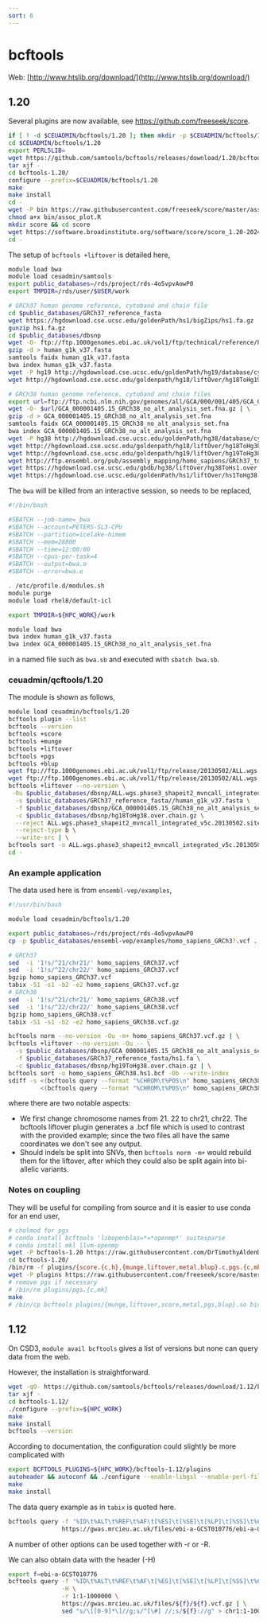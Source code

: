 ```yaml
---
sort: 6
---
```


# bcftools

Web: [http://www.htslib.org/download/](http://www.htslib.org/download/)

## 1.20

Several plugins are now available, see <https://github.com/freeseek/score>.

```bash
if [ ! -d $CEUADMIN/bcftools/1.20 ]; then mkdir -p $CEUADMIN/bcftools/1.20; fi
cd $CEUADMIN/bcftools/1.20
export PERL5LIB=
wget https://github.com/samtools/bcftools/releases/download/1.20/bcftools-1.20.tar.bz2 | \
tar xjf -
cd bcftools-1.20/
configure --prefix=$CEUADMIN/bcftools/1.20
make
make install
cd -
wget -P bin https://raw.githubusercontent.com/freeseek/score/master/assoc_plot.R
chmod a+x bin/assoc_plot.R
mkdir score && cd score
wget https://software.broadinstitute.org/software/score/score_1.20-20240505.zip
cd -
```

The setup of `bcftools +liftover` is detailed here,

```bash
module load bwa
module load ceuadmin/samtools
export public_databases=/rds/project/rds-4o5vpvAowP0
export TMPDIR=/rds/user/$USER/work

# GRCh37 human genome reference, cytoband and chain file
cd $public_databases/GRCh37_reference_fasta
wget https://hgdownload.cse.ucsc.edu/goldenPath/hs1/bigZips/hs1.fa.gz
gunzip hs1.fa.gz
cd $public_databases/dbsnp
wget -O- ftp://ftp.1000genomes.ebi.ac.uk/vol1/ftp/technical/reference/human_g1k_v37.fasta.gz | \
gzip -d > human_g1k_v37.fasta
samtools faidx human_g1k_v37.fasta
bwa index human_g1k_v37.fasta
wget -P hg19 http://hgdownload.cse.ucsc.edu/goldenPath/hg19/database/cytoBand.txt.gz
wget http://hgdownload.cse.ucsc.edu/goldenpath/hg18/liftOver/hg18ToHg19.over.chain.gz

# GRCh38 human genome reference, cytoband and chain files
export url=ftp://ftp.ncbi.nlm.nih.gov/genomes/all/GCA/000/001/405/GCA_000001405.15_GRCh38/seqs_for_alignment_pipelines.ucsc_ids
wget -O- $url/GCA_000001405.15_GRCh38_no_alt_analysis_set.fna.gz | \
gzip -d > GCA_000001405.15_GRCh38_no_alt_analysis_set.fna
samtools faidx GCA_000001405.15_GRCh38_no_alt_analysis_set.fna
bwa index GCA_000001405.15_GRCh38_no_alt_analysis_set.fna
wget -P hg38 http://hgdownload.cse.ucsc.edu/goldenPath/hg38/database/cytoBand.txt.gz
wget http://hgdownload.cse.ucsc.edu/goldenpath/hg18/liftOver/hg18ToHg38.over.chain.gz
wget http://hgdownload.cse.ucsc.edu/goldenpath/hg19/liftOver/hg19ToHg38.over.chain.gz
wget http://ftp.ensembl.org/pub/assembly_mapping/homo_sapiens/GRCh37_to_GRCh38.chain.gz
wget https://hgdownload.cse.ucsc.edu/gbdb/hg38/liftOver/hg38ToHs1.over.chain.gz
wget https://hgdownload.cse.ucsc.edu/goldenPath/hs1/liftOver/hs1ToHg38.over.chain.gz
```

The `bwa` will be killed from an interactive session, so needs to be replaced,

```bash
#!/bin/bash

#SBATCH --job-name=_bwa
#SBATCH --account=PETERS-SL3-CPU
#SBATCH --partition=icelake-himem
#SBATCH --mem=28800
#SBATCH --time=12:00:00
#SBATCH --cpus-per-task=4
#SBATCH --output=bwa.o
#SBATCH --error=bwa.e

. /etc/profile.d/modules.sh
module purge
module load rhel8/default-icl

export TMPDIR=${HPC_WORK}/work

module load bwa
bwa index human_g1k_v37.fasta
bwa index GCA_000001405.15_GRCh38_no_alt_analysis_set.fna
```

in a named file such as `bwa.sb` and executed with `sbatch bwa.sb`.

### ceuadmin/qcftools/1.20

The module is shown as follows,

```bash
module load ceuadmin/bcftools/1.20
bcftools plugin --list
bcftools --version
bcftools +score
bcftools +munge
bcftools +liftover
bcftools +pgs
bcftools +blup
wget ftp://ftp.1000genomes.ebi.ac.uk/vol1/ftp/release/20130502/ALL.wgs.phase3_shapeit2_mvncall_integrated_v5c.20130502.sites.vcf.gz
wget ftp://ftp.1000genomes.ebi.ac.uk/vol1/ftp/release/20130502/ALL.wgs.phase3_shapeit2_mvncall_integrated_v5c.20130502.sites.vcf.gz.tbi
bcftools +liftover --no-version \
 -Ou $public_databases/dbsnp/ALL.wgs.phase3_shapeit2_mvncall_integrated_v5c.20130502.sites.vcf.gz -- \
  -s $public_databases/GRCh37_reference_fasta//human_g1k_v37.fasta \
  -f $public_databases/dbsnp/GCA_000001405.15_GRCh38_no_alt_analysis_set.fna \
  -c $public_databases/dbsnp/hg18ToHg38.over.chain.gz \
  --reject ALL.wgs.phase3_shapeit2_mvncall_integrated_v5c.20130502.sites.reject.bcf \
  --reject-type b \
  --write-src | \
bcftools sort -o ALL.wgs.phase3_shapeit2_mvncall_integrated_v5c.20130502.sites.hg38.bcf -Ob --write-index
cd -
```

### An example application

The data used here is from `ensembl-vep/examples`,

```bash
#!/usr/bin/bash

module load ceuadmin/bcftools/1.20

export public_databases=/rds/project/rds-4o5vpvAowP0
cp -p $public_databases/ensembl-vep/examples/homo_sapiens_GRCh3?.vcf .

# GRCh37
sed  -i '1!s/^21/chr21/' homo_sapiens_GRCh37.vcf
sed  -i '1!s/^22/chr22/' homo_sapiens_GRCh37.vcf
bgzip homo_sapiens_GRCh37.vcf
tabix -S1 -s1 -b2 -e2 homo_sapiens_GRCh37.vcf.gz
# GRCh38
sed  -i '1!s/^21/chr21/' homo_sapiens_GRCh38.vcf
sed  -i '1!s/^22/chr22/' homo_sapiens_GRCh38.vcf
bgzip homo_sapiens_GRCh38.vcf
tabix -S1 -s1 -b2 -e2 homo_sapiens_GRCh38.vcf.gz

bcftools norm --no-version -Ou -m+ homo_sapiens_GRCh37.vcf.gz | \
bcftools +liftover --no-version -Ou -- \
  -s $public_databases/dbsnp/GCA_000001405.15_GRCh38_no_alt_analysis_set.fna \
  -f $public_databases/GRCh37_reference_fasta/hs1.fa \
  -c $public_databases/dbsnp/hg19ToHg38.over.chain.gz | \
bcftools sort -o homo_sapiens_GRCh38.hs1.bcf -Ob --write-index
sdiff -s <(bcftools query --format "%CHROM\t%POS\n" homo_sapiens_GRCh38.hs1.bcf -r chr21) \
         <(bcftools query --format "%CHROM\t%POS\n" homo_sapiens_GRCh38.vcf.gz -r chr21)
```

where there are two notable aspects:

- We first change chromosome names from 21. 22 to chr21, chr22. The bcftools liftover plugin generates a .bcf file which is used to contrast with the provided example; since the two files all have the same coordinates we don't see any output.
- Should indels be split into SNVs, then `bcftools norm -m+` would rebuild them for the liftover, after which they could also be split again into bi-allelic variants.

### Notes on coupling

They will be useful for compiling from source and it is easier to use conda for an end user,

```bash
# cholmod for pgs
# conda install bcftools 'libopenblas=*=*openmp*' suitesparse
# conda install mkl llvm-openmp
wget -P bcftools-1.20 https://raw.githubusercontent.com/DrTimothyAldenDavis/SuiteSparse/stable/{SuiteSparse_config/SuiteSparse_config,CHOLMOD/Include/cholmod}.h
cd bcftools-1.20/
/bin/rm -f plugins/{score.{c,h},{munge,liftover,metal,blup}.c,pgs.{c,mk}}
wget -P plugins https://raw.githubusercontent.com/freeseek/score/master/{score.{c,h},{munge,liftover,metal,blup}.c,pgs.{c,mk}}
# remove pgs if necessary
# /bin/rm plugins/pgs.{c,mk}
make
# /bin/cp bcftools plugins/{munge,liftover,score,metal,pgs,blup}.so bin
```

## 1.12

On CSD3, `module avail bcftools` gives a list of versions but none can query data from the web.

However, the installation is straightforward.

```bash
wget -qO- https://github.com/samtools/bcftools/releases/download/1.12/bcftools-1.12.tar.bz2 | \
tar xjf -
cd bcftools-1.12/
./configure --prefix=${HPC_WORK}
make
make install
bcftools --version
```

According to documentation, the configuration could slightly be more complicated with

```bash
export BCFTOOLS_PLUGINS=${HPC_WORK}/bcftools-1.12/plugins
autoheader && autoconf && ./configure --enable-libgsl --enable-perl-filters --prefix=/usr/local/Cluster-Apps/ceuadmin/bcftools/1.12
make
make install
```

The data query example as in `tabix` is quoted here.

```bash
bcftools query -f '%ID\t%ALT\t%REF\t%AF\t[%ES]\t[%SE]\t[%LP]\t[%SS]\t%CHROM\t%POS\n' -r 1:1-1000000 \
               https://gwas.mrcieu.ac.uk/files/ebi-a-GCST010776/ebi-a-GCST010776.vcf.gz
```

A number of other options can be used together with -r or -R.

We can also obtain data with the header (-H)

```bash
export f=ebi-a-GCST010776
bcftools query -f '%ID\t%ALT\t%REF\t%AF\t[%ES]\t[%SE]\t[%LP]\t[%SS]\t%CHROM\t%POS\n' \
               -H \
               -r 1:1-1000000 \
               https://gwas.mrcieu.ac.uk/files/${f}/${f}.vcf.gz | \
               sed "s/\[[0-9]*\]//g;s/^[\#] //;s/${f}://g" > chr1:1-1000000.dat
```
